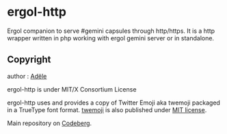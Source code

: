 # ergol-http

Ergol companion to serve #gemini capsules through http/https.
It is a http wrapper written in php working with ergol gemini server or in standalone.

## Copyright

author : [Adële](https://adele.work/)

ergol-http is under MIT/X Consortium License

ergol-http uses and provides a copy of Twitter Emoji aka twemoji packaged in a TrueType font format.
[twemoji](https://twemoji.twitter.com/) is also published under [MIT license](http://opensource.org/licenses/MIT).

Main repository on [Codeberg](https://codeberg.org/adele.work/ergol-http).

